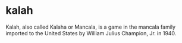 # kalah
Kalah, also called Kalaha or Mancala, is a game in the mancala family imported to the United States by William Julius Champion, Jr. in 1940.
